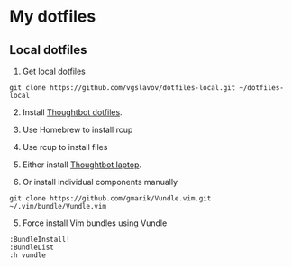 # My dotfiles

## Local dotfiles

1. Get local dotfiles

```
git clone https://github.com/vgslavov/dotfiles-local.git ~/dotfiles-local
```

2. Install [Thoughtbot dotfiles](https://github.com/thoughtbot/dotfiles).
  1. Use Homebrew to install rcup
  2. Use rcup to install files

3. Either install [Thoughtbot laptop](https://github.com/thoughtbot/laptop).

4. Or install individual components manually

```
git clone https://github.com/gmarik/Vundle.vim.git ~/.vim/bundle/Vundle.vim
```

5. Force install Vim bundles using Vundle

```
:BundleInstall!
:BundleList
:h vundle
```
